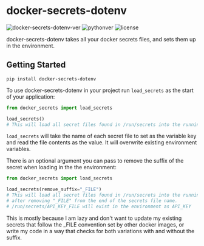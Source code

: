 # docker-secrets-dotenv

![docker-secrets-dotenv-ver](https://img.shields.io/pypi/v/docker-secrets-dotenv)
![pythonver](https://img.shields.io/badge/python-3.9%2B-blue.svg)
![license](https://img.shields.io/github/license/mashape/apistatus.svg)

docker-secrets-dotenv takes all your docker secrets files, and sets them up in the environment.

## Getting Started

`pip install docker-secrets-dotenv`

To use docker-secrets-dotenv in your project run `load_secrets` as the start of your application:

```python
from docker_secrets import load_secrets

load_secrets() 
# This will load all secret files found in /run/secrets into the running environment
```

`load_secrets` will take the name of each secret file to set as the variable key and read the file contents as the value. It will overwrite existing environment variables.

There is an optional argument you can pass to remove the suffix of the secret when loading in the the environment:

```python
from docker_secrets import load_secrets

load_secrets(remove_suffix="_FILE") 
# This will load all secret files found in /run/secrets into the running environment 
# after removing "_FILE" from the end of the secrets file name.
# /run/secrets/API_KEY_FILE will exist in the environment as API_KEY
```

This is mostly because I am lazy and don't want to update my existing secrets that follow the _FILE convention set by other docker images, or write my code in a way that checks for both variations with and without the suffix.
